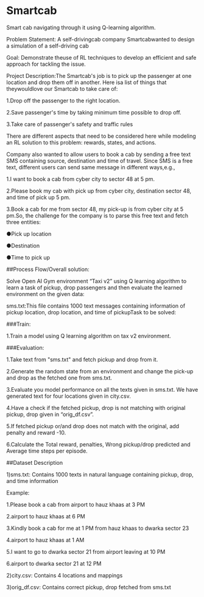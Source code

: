 # Smartcab
Smart cab navigating through it using Q-learning algorithm.

Problem Statement: A self-drivingcab company Smartcabwanted to design a simulation of a self-driving cab

Goal: Demonstrate theuse of RL techniques to develop an efficient and safe approach for tackling the issue.

Project Description:The Smartcab's job is to pick up the passenger at one location and drop them off in another. Here isa list of things that theywouldlove our Smartcab to take care of:

1.Drop off the passenger to the right location.

2.Save passenger's time by taking minimum time possible to drop off.

3.Take care of passenger's safety and traffic rules

There are different aspects that need to be considered here while modeling an RL solution to this problem: rewards, states, and actions.

Company also wanted to allow users to book a cab by sending a free text SMS containing source, destination and time of travel. Since SMS is a free text, different users can send same message in different ways,e.g.,

1.I want to book a cab from cyber city to sector 48 at 5 pm.

2.Please book my cab with pick up from cyber city, destination sector 48, and time of pick up 5 pm.

3.Book a cab for me from sector 48, my pick-up is from cyber city at 5 pm.So, the challenge for the company is to parse this free text and fetch three entities:

●Pick up location

●Destination

●Time to pick up

##Process Flow/Overall solution:

Solve Open AI Gym environment “Taxi v2” using Q learning algorithm to learn a task of pickup, drop passengers and then evaluate the learned environment on the given data:

sms.txt:This file contains 1000 text messages containing information of pickup location, drop location, and time of pickupTask to be solved:

###Train:

1.Train a model using Q learning algorithm on tax v2 environment.

###Evaluation:

1.Take text from "sms.txt" and fetch pickup and drop from it.

2.Generate the random state from an environment and change the pick-up and drop as the fetched one from sms.txt.

3.Evaluate you model performance on all the texts given in sms.txt. We have generated text for four locations given in city.csv.

4.Have a check if the fetched pickup, drop is not matching with original pickup, drop given in “orig_df.csv”.

5.If fetched pickup or/and drop does not match with the original, add penalty and reward -10.

6.Calculate the Total reward, penalties, Wrong pickup/drop predicted and Average time steps per episode.

##Dataset Description

1)sms.txt: Contains 1000 texts in natural language containing pickup, drop, and time information

Example:

1.Please book a cab from airport to hauz khaas at 3 PM

2.airport to hauz khaas at 6 PM

3.Kindly book a cab for me at 1 PM from hauz khaas to dwarka sector 23

4.airport to hauz khaas at 1 AM

5.I want to go to dwarka sector 21 from airport leaving at 10 PM

6.airport to dwarka sector 21 at 12 PM

2)city.csv: Contains 4 locations and mappings

3)orig_df.csv: Contains correct pickup, drop fetched from sms.txt
